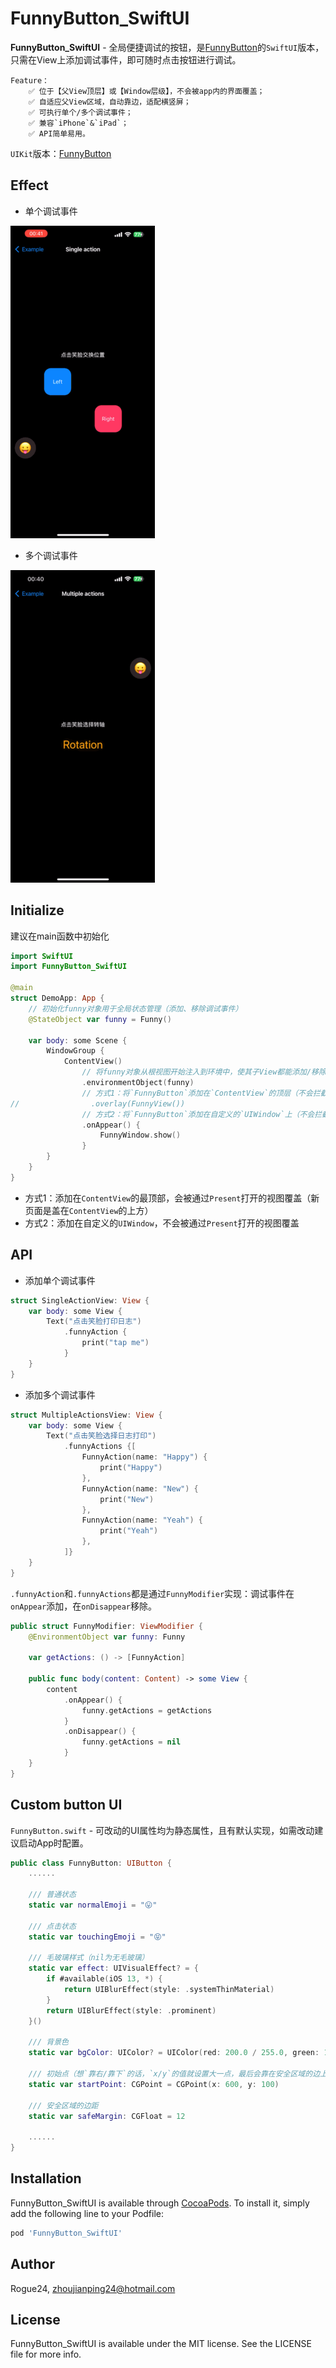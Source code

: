 # FunnyButton_SwiftUI

**FunnyButton_SwiftUI** - 全局便捷调试的按钮，是[FunnyButton](https://github.com/Rogue24/FunnyButton)的`SwiftUI`版本，只需在View上添加调试事件，即可随时点击按钮进行调试。

    Feature：
        ✅ 位于【父View顶层】或【Window层级】，不会被app内的界面覆盖；
        ✅ 自适应父View区域，自动靠边，适配横竖屏；
        ✅ 可执行单个/多个调试事件；
        ✅ 兼容`iPhone`&`iPad`；
        ✅ API简单易用。

`UIKit`版本：[FunnyButton](https://github.com/Rogue24/FunnyButton)

## Effect
- 单个调试事件

![single_action](https://github.com/Rogue24/JPCover/raw/master/FunnyButton_SwiftUI/single_action.gif)

- 多个调试事件

![multiple_actions](https://github.com/Rogue24/JPCover/raw/master/FunnyButton_SwiftUI/multiple_actions.gif)

## Initialize

建议在main函数中初始化
```swift
import SwiftUI
import FunnyButton_SwiftUI

@main
struct DemoApp: App {
    // 初始化funny对象用于全局状态管理（添加、移除调试事件）
    @StateObject var funny = Funny()
    
    var body: some Scene {
        WindowGroup {
            ContentView()
                // 将funny对象从根视图开始注入到环境中，使其子View都能添加/移除调试事件
                .environmentObject(funny)
                // 方式1：将`FunnyButton`添加在`ContentView`的顶层（不会拦截按钮区域以外的手势事件）
//                .overlay(FunnyView())
                // 方式2：将`FunnyButton`添加在自定义的`UIWindow`上（不会拦截按钮区域以外的手势事件）
                .onAppear() {
                    FunnyWindow.show()
                }
        }
    }
}
```
- 方式1：添加在`ContentView`的最顶部，会被通过`Present`打开的视图覆盖（新页面是盖在`ContentView`的上方）
- 方式2：添加在自定义的`UIWindow`，不会被通过`Present`打开的视图覆盖

## API

- 添加单个调试事件
```swift
struct SingleActionView: View {
    var body: some View {
        Text("点击笑脸打印日志")
            .funnyAction { 
                print("tap me")
            }
    }
}
```

- 添加多个调试事件
```swift
struct MultipleActionsView: View {
    var body: some View {
        Text("点击笑脸选择日志打印")
            .funnyActions {[
                FunnyAction(name: "Happy") {
                    print("Happy")
                },
                FunnyAction(name: "New") {
                    print("New")
                },
                FunnyAction(name: "Yeah") {
                    print("Yeah")
                },
            ]}
    }
}
```

`.funnyAction`和`.funnyActions`都是通过`FunnyModifier`实现：调试事件在`onAppear`添加，在`onDisappear`移除。
```swift
public struct FunnyModifier: ViewModifier {
    @EnvironmentObject var funny: Funny
    
    var getActions: () -> [FunnyAction]
    
    public func body(content: Content) -> some View {
        content
            .onAppear() {
                funny.getActions = getActions
            }
            .onDisappear() {
                funny.getActions = nil
            }
    }
}
```

## Custom button UI 

`FunnyButton.swift` - 可改动的UI属性均为静态属性，且有默认实现，如需改动建议启动App时配置。

```swift
public class FunnyButton: UIButton {
    ......
    
    /// 普通状态
    static var normalEmoji = "😛"
    
    /// 点击状态
    static var touchingEmoji = "😝"
    
    /// 毛玻璃样式（nil为无毛玻璃）
    static var effect: UIVisualEffect? = {
        if #available(iOS 13, *) {
            return UIBlurEffect(style: .systemThinMaterial)
        }
        return UIBlurEffect(style: .prominent)
    }()
    
    /// 背景色
    static var bgColor: UIColor? = UIColor(red: 200.0 / 255.0, green: 100.0 / 255.0, blue: 100.0 / 255.0, alpha: 0.2)
    
    /// 初始点（想`靠右/靠下`的话，`x/y`的值就设置大一点，最后会靠在安全区域的边上）
    static var startPoint: CGPoint = CGPoint(x: 600, y: 100)
    
    /// 安全区域的边距
    static var safeMargin: CGFloat = 12
    
    ......
}
```

## Installation

FunnyButton_SwiftUI is available through [CocoaPods](https://cocoapods.org). To install
it, simply add the following line to your Podfile:

```ruby
pod 'FunnyButton_SwiftUI'
```

## Author

Rogue24, zhoujianping24@hotmail.com

## License

FunnyButton_SwiftUI is available under the MIT license. See the LICENSE file for more info.
